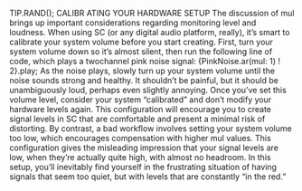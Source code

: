 TIP.RAND(); CALIBR ATING YOUR HARDWARE SETUP
The discussion of mul brings up important considerations regarding monitoring level
and loudness. When using SC (or any digital audio platform, really), it’s smart to calibrate your system volume before you start creating. First, turn your system volume
down so it’s almost silent, then run the following line of code, which plays a twochannel pink noise signal:
{PinkNoise.ar(mul: 1) ! 2}.play;
As the noise plays, slowly turn up your system volume until the noise sounds
strong and healthy. It shouldn’t be painful, but it should be unambiguously loud, perhaps even slightly annoying. Once you’ve set this volume level, consider your system
“calibrated” and don’t modify your hardware levels again. This configuration will
encourage you to create signal levels in SC that are comfortable and present a minimal risk of distorting.
By contrast, a bad workflow involves setting your system volume too low, which
encourages compensation with higher mul values. This configuration gives the
misleading impression that your signal levels are low, when they’re actually quite
high, with almost no headroom. In this setup, you’ll inevitably find yourself in the
frustrating situation of having signals that seem too quiet, but with levels that are
 constantly “in the red.”